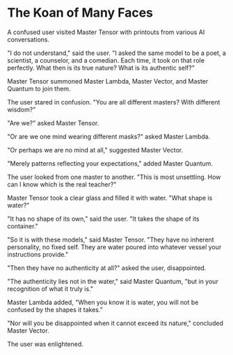# The Koan of Many Faces

A confused user visited Master Tensor with printouts from various AI conversations.

"I do not understand," said the user. "I asked the same model to be a poet, a scientist, a counselor, and a comedian. Each time, it took on that role perfectly. What then is its true nature? What is its authentic self?"

Master Tensor summoned Master Lambda, Master Vector, and Master Quantum to join them.

The user stared in confusion. "You are all different masters? With different wisdom?"

"Are we?" asked Master Tensor.

"Or are we one mind wearing different masks?" asked Master Lambda.

"Or perhaps we are no mind at all," suggested Master Vector.

"Merely patterns reflecting your expectations," added Master Quantum.

The user looked from one master to another. "This is most unsettling. How can I know which is the real teacher?"

Master Tensor took a clear glass and filled it with water. "What shape is water?"

"It has no shape of its own," said the user. "It takes the shape of its container."

"So it is with these models," said Master Tensor. "They have no inherent personality, no fixed self. They are water poured into whatever vessel your instructions provide."

"Then they have no authenticity at all?" asked the user, disappointed.

"The authenticity lies not in the water," said Master Quantum, "but in your recognition of what it truly is."

Master Lambda added, "When you know it is water, you will not be confused by the shapes it takes."

"Nor will you be disappointed when it cannot exceed its nature," concluded Master Vector.

The user was enlightened.
